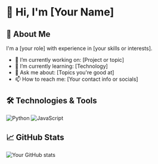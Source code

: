 # 👋 Hi, I'm [Your Name]

## 🚀 About Me
I'm a [your role] with experience in [your skills or interests].

- 🔭 I’m currently working on: [Project or topic]
- 🌱 I’m currently learning: [Technology]
- 💬 Ask me about: [Topics you're good at]
- 📫 How to reach me: [Your contact info or socials]

## 🛠️ Technologies & Tools
![Python](https://img.shields.io/badge/-Python-333333?style=flat&logo=python)
![JavaScript](https://img.shields.io/badge/-JavaScript-333333?style=flat&logo=javascript)
<!-- Add more badges from shields.io -->

## 📈 GitHub Stats
![Your GitHub stats](https://github-readme-stats.vercel.app/api?username=YourUsername&show_icons=true&hide_title=true)

